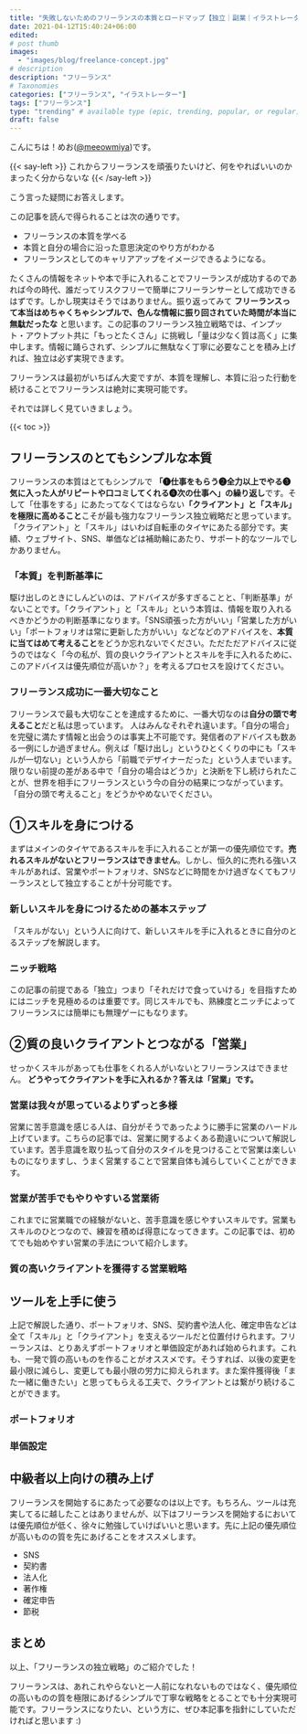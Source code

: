 ```yaml
---
title: "失敗しないためのフリーランスの本質とロードマップ【独立｜副業｜イラストレーター】"
date: 2021-04-12T15:40:24+06:00
edited: 
# post thumb
images:
  - "images/blog/freelance-concept.jpg"
# description
description: "フリーランス"
# Taxonomies
categories: ["フリーランス", "イラストレーター"]
tags: ["フリーランス"]
type: "trending" # available type (epic, trending, popular, or regular)
draft: false
---
```



こんにちは！めお(<u><a href="https://twitter.com/meeowmiya">@meeowmiya</a></u>)です。

{{< say-left >}}
これからフリーランスを頑張りたいけど、何をやればいいのかまったく分からないな
{{< /say-left >}}

こう言った疑問にお答えします。

この記事を読んで得られることは次の通りです。
* フリーランスの本質を学べる
* 本質と自分の場合に沿った意思決定のやり方がわかる
* フリーランスとしてのキャリアアップをイメージできるようになる。

たくさんの情報をネットや本で手に入れることでフリーランスが成功するのであれば今の時代、誰だってリスクフリーで簡単にフリーランサーとして成功できるはずです。しかし現実はそうではありません。振り返ってみて<span class="keiko-red"> **フリーランスって本当はめちゃくちゃシンプルで、色んな情報に振り回されていた時間が本当に無駄だったな** </span>と思います。この記事のフリーランス独立戦略では、インプット・アウトプット共に「もっとたくさん」に挑戦し「量は少なく質は高く」に集中します。情報に踊らされず、シンプルに無駄なく丁寧に必要なことを積み上げれば、独立は必ず実現できます。

フリーランスは最初がいちばん大変ですが、本質を理解し、本質に沿った行動を続けることでフリーランスは絶対に実現可能です。

それでは詳しく見ていきましょう。	

{{< toc >}}

## フリーランスのとてもシンプルな本質
フリーランスの本質はとてもシンプルで
<span class="keiko-red">**「❶仕事をもらう❷全力以上でやる❸気に入った人がリピートや口コミしてくれる❹次の仕事へ」の繰り返し**</span>です。そして「仕事をする」にあたってなくてはならない<span class="keiko-red">**「クライアント」と「スキル」を極限に高めること**</span>こそが最も強力なフリーランス独立戦略だと思っています。「クライアント」と「スキル」はいわば自転車のタイヤにあたる部分です。実績、ウェブサイト、SNS、単価などは補助輪にあたり、サポート的なツールでしかありません。

### 「本質」を判断基準に
駆け出しのときにしんどいのは、アドバイスが多すぎることと、「判断基準」がないことです。「クライアント」と「スキル」という本質は、情報を取り入れるべきかどうかの判断基準になります。「SNS頑張った方がいい」「営業した方がいい」「ポートフォリオは常に更新した方がいい」などなどのアドバイスを、<span class="keiko-red">**本質に当てはめて考えること**</span>をどうか忘れないでください。ただただアドバイスに従うのではなく「今の私が、質の良いクライアントとスキルを手に入れるために、このアドバイスは優先順位が高いか？」を考えるプロセスを設けてください。

### フリーランス成功に一番大切なこと
フリーランスで最も大切なことを達成するために、一番大切なのは<span class="keiko-red">**自分の頭で考えること**</span>だと私は思っています。
人はみんなそれぞれ違います。「自分の場合」を完璧に満たす情報と出会うのは事実上不可能です。発信者のアドバイスも数ある一例にしか過ぎません。例えば「駆け出し」というひとくくりの中にも「スキルが一切ない」という人から「前職でデザイナーだった」という人までいます。限りない前提の差がある中で「自分の場合はどうか」と決断を下し続けられたことが、世界を相手にフリーランスという今の自分の結果につながっています。「自分の頭で考えること」をどうかやめないでください。

## ①スキルを身につける
まずはメインのタイヤであるスキルを手に入れることが第一の優先順位です。<span class="keiko-red">**売れるスキルがないとフリーランスはできません**</span>。しかし、恒久的に売れる強いスキルがあれば、営業やポートフォリオ、SNSなどに時間をかけ過ぎなくてもフリーランスとして独立することが十分可能です。


### 新しいスキルを身につけるための基本ステップ
「スキルがない」という人に向けて、新しいスキルを手に入れるときに自分のとるステップを解説します。

### ニッチ戦略
この記事の前提である「独立」つまり「それだけで食っていける」を目指すためにはニッチを見極めるのは重要です。同じスキルでも、熟練度とニッチによってフリーランスには簡単にも無理ゲーにもなります。


## ②質の良いクライアントとつながる「営業」
せっかくスキルがあっても仕事をくれる人がいないとフリーランスはできません。<span class="keiko-red"> **どうやってクライアントを手に入れるか？答えは「営業」です。**</span>

### 営業は我々が思っているよりずっと多様
営業に苦手意識を感じる人は、自分がそうであったように勝手に営業のハードル上げています。こちらの記事では、営業に関するよくある勘違いについて解説しています。苦手意識を取り払って自分のスタイルを見つけることで営業は楽しいものになりますし、うまく営業することで営業自体も減らしていくことができます。

### 営業が苦手でもやりやすいる営業術
これまでに営業職での経験がないと、苦手意識を感じやすいスキルです。営業もスキルのひとつなので、練習を積めば得意になってきます。この記事では、初めてでも始めやすい営業の手法について紹介します。

### 質の高いクライアントを獲得する営業戦略

## ツールを上手に使う
上記で解説した通り、ポートフォリオ、SNS、契約書や法人化、確定申告などは全て「スキル」と「クライアント」を支えるツールだと位置付けられます。フリーランスは、とりあえずポートフォリオと単価設定があれば始められます。これも、一発で質の高いものを作ることがオススメです。そうすれば、以後の変更を最小限に減らし、変更しても最小限の労力に抑えられます。また案件獲得後「また一緒に働きたい」と思ってもらえる工夫で、クライアントとは繋がり続けることができます。

### ポートフォリオ
### 単価設定


## 中級者以上向けの積み上げ
フリーランスを開始するにあたって必要なのは以上です。もちろん、ツールは充実してるに越したことはありませんが、以下はフリーランスを開始するにおいては優先順位が低く、徐々に勉強していけばいいと思います。先に上記の優先順位が高いものの質を先にあげることをオススメします。
* SNS
* 契約書
* 法人化
* 著作権
* 確定申告
* 節税

## まとめ
以上、「フリーランスの独立戦略」のご紹介でした！

フリーランスは、あれこれやらないと一人前になれないものではなく、優先順位の高いものの質を極限にあげるシンプルで丁寧な戦略をとることでも十分実現可能です。フリーランスになりたい、という方に、ぜひ本記事を指針にしていただければと思います :)

